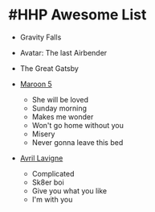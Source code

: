 # #HHP Awesome List

<!-- ![Gravity Falls](images/gf.jpg) -->

* Gravity Falls
* Avatar: The last Airbender
* The Great Gatsby

* [Maroon 5](https://open.spotify.com/playlist/7Ct8ZjDAA2uMQil6DbE3XW)
    * She will be loved
    * Sunday morning
    * Makes me wonder
    * Won't go home without you
    * Misery
    * Never gonna leave this bed

* [Avril Lavigne](https://open.spotify.com/playlist/54tKcQFWy0mkS2EWuQt7mi)
    * Complicated
    * Sk8er boi
    * Give you what you like
    * I'm with you
